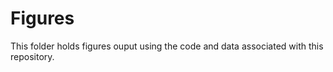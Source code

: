 Figures
=======

This folder holds figures ouput using the code and data associated with this repository. 

